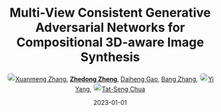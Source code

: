 ---
title: "Multi-View Consistent Generative Adversarial Networks for Compositional 3D-aware Image Synthesis"
collection: publications
permalink: /publication/Multi-Vi2023
date: 2023-01-01
doi: 
keywords: aware image synthesis, image synthesis, networks compositional 3d, 
venue: 'IJCV'
paperurl: 'https://zdzheng.xyz/files/Zhang_MVCGAN.pdf'
author: '<a href="https://zdzheng.xyz/authors/Xuanmeng-Zhang" class="author"> <img src= "https://zdzheng.xyz/coauthors/xuanmeng-zhang.jpg" alt="xuanmeng-zhang" style="border-radius: 50%; height:20px; width:20px">Xuanmeng Zhang</a>, <strong><a href="https://zdzheng.xyz/authors/Zhedong-Zheng" class="author">Zhedong Zheng</a></strong>, <a href="https://zdzheng.xyz/authors/Daiheng-Gao" class="author">Daiheng Gao</a>, <a href="https://zdzheng.xyz/authors/Bang-Zhang" class="author">Bang Zhang</a>, <a href="https://zdzheng.xyz/authors/Yi-Yang" class="author"> <img src= "https://zdzheng.xyz/coauthors/yi-yang.jpeg" alt="yi-yang" style="border-radius: 50%; height:20px; width:20px">Yi Yang</a>, <a href="https://zdzheng.xyz/authors/Tat-Seng-Chua" class="author"> <img src= "https://zdzheng.xyz/coauthors/tat-seng-chua.jpeg" alt="tat-seng-chua" style="border-radius: 50%; height:20px; width:20px">Tat-Seng Chua</a>'
sqlauthor: '{"@type": "Person","name": "Xuanmeng Zhang"}, {"@type": "Person","name": "Zhedong Zheng"}, {"@type": "Person","name": "Daiheng Gao"}, {"@type": "Person","name": "Bang Zhang"}, {"@type": "Person","name": "Yi Yang"}, {"@type": "Person","name": "Tat Seng Chua"}'
citation: ' Xuanmeng Zhang,  Zhedong Zheng,  Daiheng Gao,  Bang Zhang,  Yi Yang,  Tat-Seng Chua, &quot;Multi-View Consistent Generative Adversarial Networks for Compositional 3D-aware Image Synthesis.&quot; IJCV, 2023.'
pub_year: '2023'
bib: >
    @article{zhang2023multiview,<br>author = "Zhang, Xuanmeng and Zheng, Zhedong and Gao, Daiheng and Zhang, Bang and Yang, Yi and Chua, Tat-Seng",<br>title = "Multi-View Consistent Generative Adversarial Networks for Compositional 3D-aware Image Synthesis",<br>journal = "IJCV",<br>url = "https://zdzheng.xyz/files/Zhang\_MVCGAN.pdf",<br>year = "2023"
    }

---